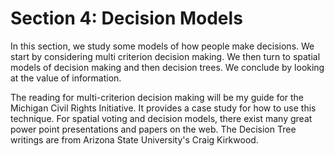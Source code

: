 # Section 4: Decision Models

In this section, we study some models of how people make decisions. We start by considering multi criterion decision making. We then turn to spatial models of decision making and then decision trees. We conclude by looking at the value of information.

The reading for multi-criterion decision making will be my guide for the Michigan Civil Rights Initiative. It provides a case study for how to use this technique. For spatial voting and decision models, there exist many great power point presentations and papers on the web. The Decision Tree writings are from Arizona State University's Craig Kirkwood.